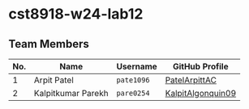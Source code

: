 # cst8918-w24-lab12

## Team Members
| No. | Name | Username | GitHub Profile |
| ----------- | ----------- | ----------- | ----------- |
| 1 | Arpit Patel | `pate1096` | [PatelArpittAC](https://github.com/PatelArpittAC/) |
| 2 | Kalpitkumar Parekh | `pare0254` | [KalpitAlgonquin09](https://github.com/KalpitAlgonquin09) |
